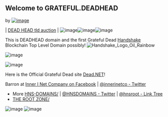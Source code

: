 ## Welcome to GRATEFUL.DEADHEAD

by [![image](https://user-images.githubusercontent.com/37987346/101999396-a37e4380-3caa-11eb-8cc6-e61fb53c7855.png)](http://shapereality.innerinetcompany.hns.to/)

| [DEAD HEAD tld auction](https://namebase.io/domains/deadhead/) |
![image](https://user-images.githubusercontent.com/37987346/89961934-45b0f080-dc11-11ea-980d-221884b54ca6.png)![image](https://user-images.githubusercontent.com/37987346/89961934-45b0f080-dc11-11ea-980d-221884b54ca6.png)![image](https://user-images.githubusercontent.com/37987346/89961934-45b0f080-dc11-11ea-980d-221884b54ca6.png)

This is DEADHEAD domain and the first Grateful Dead [Handshake](https://handshake.org/) Blockchain Top Level Domain possibly! ![Handshake_Logo_Oil_Rainbow](https://user-images.githubusercontent.com/37987346/90912880-5bf54400-e3a9-11ea-990c-9694f2e0544f.png)




![image](https://user-images.githubusercontent.com/37987346/89962210-12229600-dc12-11ea-9bfa-3564ce240d64.png)             



![image](https://user-images.githubusercontent.com/37987346/89962430-a260db00-dc12-11ea-8538-5e00f470deae.png)


Here is the Official Grateful Dead site [Dead.NET](https://www.dead.net/)!

Barron at [Inner I Net Company on Facebook](https://facebook.com/innerinetcompany) | [@innerinetco - Twitter](https://twitter.com/innerinetco)
- More [HNS-DOMAINS/](http://home.hns-domains.hns.to/) | [@HNSDOMAINS - Twitter](https://twitter.com/hnsdomains) | [@hnsroot - Link Tree](https://linktr.ee/hnsroot)
- [THE ROOT ZONE/](http://therootzone.hns.to/)

![image](https://user-images.githubusercontent.com/37987346/89966210-9aa63400-dc1c-11ea-8fef-fab7a9131812.png)   ![image](https://user-images.githubusercontent.com/37987346/89966210-9aa63400-dc1c-11ea-8fef-fab7a9131812.png)

